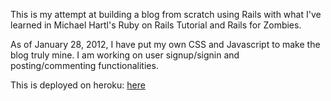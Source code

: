 This is my attempt at building a blog from scratch using Rails with what I've learned in Michael Hartl's Ruby on Rails Tutorial and Rails for Zombies.

As of January 28, 2012, I have put my own CSS and Javascript to make the blog truly mine. I am working on user signup/signin and posting/commenting functionalities.

This is deployed on heroku: [here](http://floating-lake-4402.herokuapp.com/)

